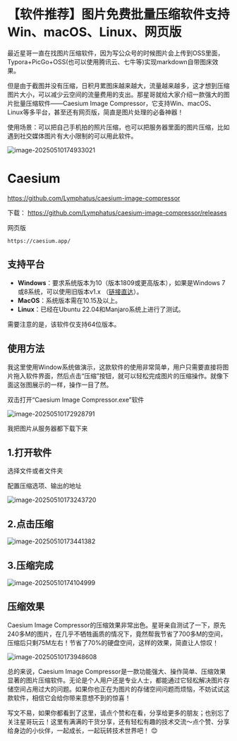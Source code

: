 # 【软件推荐】图片免费批量压缩软件支持Win、macOS、Linux、网页版



最近星哥一直在找图片压缩软件，因为写公众号的时候图片会上传到OSS里面，Typora+PicGo+OSS(也可以使用腾讯云、七牛等)实现markdown自带图床效果。

但是由于截图并没有压缩，日积月累图床越来越大，流量越来越多，这才想到压缩图片大小，可以减少云空间的流量费用的支出。那星哥就给大家介绍一款强大的图片批量压缩软件——Caesium Image Compressor，它支持Win、macOS、Linux等多平台，甚至还有网页版，简直是图片处理的必备神器！

使用场景：可以把自己手机拍的照片压缩，也可以把服务器里面的图片压缩，比如遇到社交媒体图片有大小限制的可以用此软件。

![image-20250510174933021](https://imgoss.xgss.net/picgo/image-20250510174933021.png?aliyun)

# Caesium

https://github.com/Lymphatus/caesium-image-compressor

下载： https://github.com/Lymphatus/caesium-image-compressor/releases

网页版

```
https://caesium.app/
```



## 支持平台

- **Windows**：要求系统版本为10（版本1809或更高版本），如果是Windows 7或8系统，可以使用旧版本v1.x （[链接直达](旧版本链接)）。
- **MacOS**：系统版本需在10.15及以上。
- **Linux**：已经在Ubuntu 22.04和Manjaro系统上进行了测试。

需要注意的是，该软件仅支持64位版本。



## 使用方法

我这里使用Window系统做演示，这款软件的使用非常简单，用户只需要直接将图片拖入软件界面，然后点击“压缩”按钮，就可以轻松完成图片的压缩操作。就像下面这张图展示的一样，操作一目了然。

双击打开“Caesium Image Compressor.exe”软件

![image-20250510172928791](https://imgoss.xgss.net/picgo/image-20250510172928791.png?aliyun)

我把图片从服务器都下载下来

## 1.打开软件

选择文件或者文件夹

配置压缩选项、输出的地址

![image-20250510173243720](https://imgoss.xgss.net/picgo/image-20250510173243720.png?aliyun)

## 2.点击压缩



![image-20250510173441382](https://imgoss.xgss.net/picgo/image-20250510173441382.png?aliyun)

## 3.压缩完成

![image-20250510174104999](https://imgoss.xgss.net/picgo/image-20250510174104999.png?aliyun)

## 压缩效果

Caesium Image Compressor的压缩效果非常出色。星哥亲自测试了一下，原先240多M的图片，在几乎不牺牲画质的情况下，竟然帮我节省了700多M的空间，压缩后只剩75M左右！节省了70%的硬盘空间，这样的效果，简直让人惊叹！

![image-20250510173948608](https://imgoss.xgss.net/picgo/image-20250510173948608.png?aliyun)



总的来说，Caesium Image Compressor是一款功能强大、操作简单、压缩效果显著的图片压缩软件。无论是个人用户还是专业人士，都能通过它轻松解决图片存储空间占用过大的问题。如果你也正在为图片的存储空间问题而烦恼，不妨试试这款软件，相信它会给你带来意想不到的惊喜！



写文不易，如果你都看到了这里，请点个赞和在看，分享给更多的朋友；也别忘了关注星哥玩云！这里有满满的干货分享，还有轻松有趣的技术交流～点个赞、分享给身边的小伙伴，一起成长，一起玩转技术世界吧！ 😊
